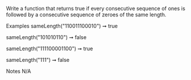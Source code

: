 Write a function that returns true if every consecutive sequence of ones is followed by a consecutive sequence of zeroes of the same length.

Examples
sameLength("110011100010") ➞ true

sameLength("101010110") ➞ false

sameLength("111100001100") ➞ true

sameLength("111") ➞ false

Notes
N/A